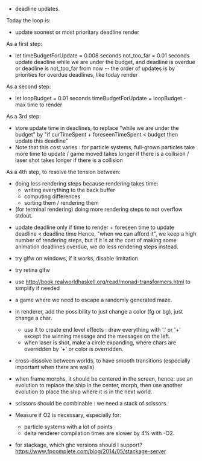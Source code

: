 
- deadline updates.

Today the loop is:
  - update soonest or most prioritary deadline
    render

As a first step:
  - let timeBudgetForUpdate = 0.008 seconds
        not_too_far = 0.01 seconds
    update deadline while
      we are under the budget, and
        deadline is overdue
        or deadline is not_too_far from now
    -- the order of updates is by priorities for overdue deadlines, like today
    render

As a second step:
  - let loopBudget = 0.01 seconds
        timeBudgetForUpdate = loopBudget - max time to render

As a 3rd step:
  - store update time in deadlines, to replace "while we are under the budget"
    by "if curTimeSpent + foreseenTimeSpent < budget then update this deadline"
  - Note that this cost varies : for particle systems, full-grown particles take
  more time to update / game moved takes longer if there is a collision / laser shot
  takes longer if there is a collision

As a 4th step, to resolve the tension between:
  * doing less rendering steps because rendering takes time:
    - writing everything to the back buffer
    - computing differences
    - sorting them / rendering them
  * (for terminal rendering) doing more rendering steps to not overflow stdout.
  - update deadline only if time to render + foreseen time to update deadline < deadline time
Hence, "when we can afford it", we keep a high number of rendering steps, but if
it is at the cost of making some animation deadlines overdue, we do
less rendering steps instead.

- try glfw on windows, if it works, disable limitation
- try retina glfw

- use http://book.realworldhaskell.org/read/monad-transformers.html
to simplify if needed

- a game where we need to escape a randomly generated maze.

- in renderer, add the possibility to just change a color (fg or bg), just change a char.
  - use it to create end level effects : draw everything with '.' or '+' except the winning message
  and the messages on the left.
  - when laser is shot, make a circle expanding, where chars are overridden by '+' or
  color is overridden.
- cross-dissolve between worlds, to have smooth transitions (especially important
  when there are walls)

- when frame morphs, it should be centered in the screen, hence:
use an evolution to replace the ship in the center, morph, then use another
evolution to place the ship where it is in the next world.

- scissors should be combinable : we need a stack of scissors.

- Measure if O2 is necessary, especially for:
  - particle systems with a lot of points
  - delta renderer
compilation times are slower by 4% with -O2.

- for stackage, which ghc versions should I support? https://www.fpcomplete.com/blog/2014/05/stackage-server
